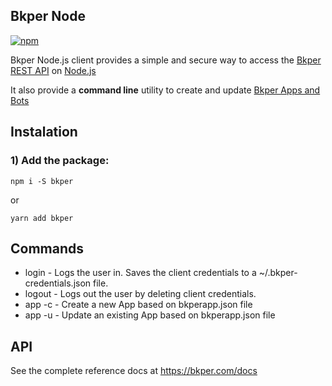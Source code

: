 [Bkper REST API]: https://bkper.com/docs/#rest-apis

## Bkper Node

[![npm](https://img.shields.io/npm/v/bkper?color=%235889e4)](https://www.npmjs.com/package/bkper)

Bkper Node.js client provides a simple and secure way to access the [Bkper REST API] on [Node.js](https://nodejs.dev/)

It also provide a **command line** utility to create and update [Bkper Apps and Bots](https://bkper.com/docs/)

## Instalation

### 1) Add the package:

```
npm i -S bkper
```
or
```
yarn add bkper
```

## Commands
- login   - Logs the user in. Saves the client credentials to a ~/.bkper-credentials.json file.
- logout  - Logs out the user by deleting client credentials.
- app -c  - Create a new App based on bkperapp.json file
- app -u  - Update an existing App based on bkperapp.json file

## API

See the complete reference docs at https://bkper.com/docs




